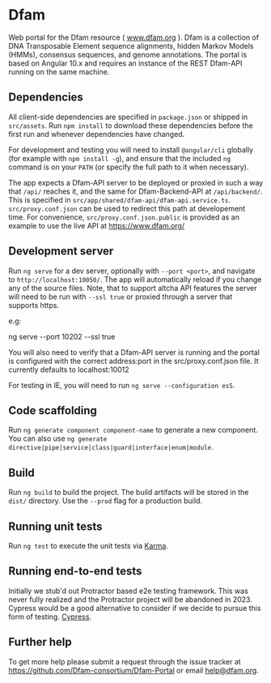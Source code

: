 # Dfam

Web portal for the Dfam resource ( www.dfam.org ).  Dfam is a collection of DNA
Transposable Element sequence alignments, hidden Markov Models (HMMs),
consensus sequences, and genome annotations. The portal is based on Angular 10.x
and requires an instance of the REST Dfam-API running on the same machine.

## Dependencies

All client-side dependencies are specified in `package.json` or shipped in
`src/assets`. Run `npm install` to download these dependencies before the first
run and whenever dependencies have changed.

For development and testing you will need to install `@angular/cli` globally
(for example with `npm install -g`), and ensure that the included `ng` command
is on your `PATH` (or specify the full path to it when necessary).

The app expects a Dfam-API server to be deployed or proxied in such a way that
`/api/` reaches it, and the same for Dfam-Backend-API at `/api/backend/`. This
is specified in `src/app/shared/dfam-api/dfam-api.service.ts`.
`src/proxy.conf.json` can be used to redirect this path at developement time.
For convenience, `src/proxy.conf.json.public` is provided as an example to use
the live API at https://www.dfam.org/

## Development server

Run `ng serve` for a dev server, optionally with `--port <port>`, and navigate
to `http://localhost:10050/`. The app will automatically reload if you change
any of the source files.  Note, that to support altcha API features the server
will need to be run with `--ssl true` or proxied through a server that supports
https.

e.g:

ng serve --port 10202 --ssl true

You will also need to verify that a Dfam-API server is running and the 
portal is configured with the correct address:port in the src/proxy.conf.json
file.  It currently defaults to localhost:10012

For testing in IE, you will need to run `ng serve --configuration es5`.

## Code scaffolding

Run `ng generate component component-name` to generate a new component. You can
also use `ng generate directive|pipe|service|class|guard|interface|enum|module`.

## Build

Run `ng build` to build the project. The build artifacts will be stored in the
`dist/` directory. Use the `--prod` flag for a production build.

## Running unit tests

Run `ng test` to execute the unit tests via
[Karma](https://karma-runner.github.io).

## Running end-to-end tests

Initially we stub'd out Protractor based e2e testing framework.  This was never
fully realized and the Protractor project will be abandoned in 2023.  Cypress 
would be a good alternative to consider if we decide to pursue this form of
testing.
[Cypress](http://cypress.io/).

## Further help

To get more help please submit a request through the issue tracker at
https://github.com/Dfam-consortium/Dfam-Portal or email help@dfam.org.
